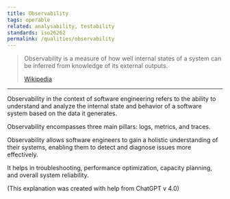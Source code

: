 ```yaml
---
title: Observability
tags: operable
related: analysability, testability
standards: iso26262
permalink: /qualities/observability
---
```


>Observability is a measure of how well internal states of a system can be inferred from knowledge of its external outputs. 
>
>[Wikipedia](https://en.wikipedia.org/wiki/Observability)

<hr class="with-no-margin"/>

Observability in the context of software engineering refers to the ability to understand and analyze the internal state and behavior of a software system based on the data it generates. 

Observability encompasses three main pillars: logs, metrics, and traces. 


Observability allows software engineers to gain a holistic understanding of their systems, enabling them to detect and diagnose issues more effectively. 

It helps in troubleshooting, performance optimization, capacity planning, and overall system reliability.

(This explanation was created with help from ChatGPT v 4.0)